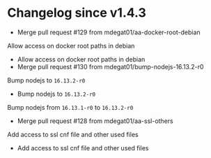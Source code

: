 # Changelog since v1.4.3
- Merge pull request #129 from mdegat01/aa-docker-root-debian

Allow access on docker root paths in debian 
- Allow access on docker root paths in debian 
- Merge pull request #130 from mdegat01/bump-nodejs-16.13.2-r0

Bump nodejs to `16.13.2-r0` 
- Bump nodejs to `16.13.2-r0`

Bump nodejs from `16.13.1-r0` to `16.13.2-r0` 
- Merge pull request #128 from mdegat01/aa-ssl-others

Add access to ssl cnf file and other used files 
- Add access to ssl cnf file and other used files 

